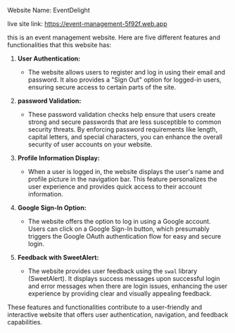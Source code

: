 Website Name: EventDelight

live site link: https://event-management-5f92f.web.app

this is an event management website. Here are five different features and functionalities that this website has:

1. **User Authentication:**
   - The website allows users to register and log in using their email and password. It also provides a "Sign Out" option for logged-in users, ensuring secure access to certain parts of the site.

2. **password Validation:**
    - These password validation checks help ensure that users create strong and secure passwords that are less susceptible to common security threats. By enforcing password requirements like length, capital letters, and special characters, you can enhance the overall security of user accounts on your website.

3. **Profile Information Display:**
   - When a user is logged in, the website displays the user's name and profile picture in the navigation bar. This feature personalizes the user experience and provides quick access to their account information.

4. **Google Sign-In Option:**
   - The website offers the option to log in using a Google account. Users can click on a Google Sign-In button, which presumably triggers the Google OAuth authentication flow for easy and secure login.

5. **Feedback with SweetAlert:**
   - The website provides user feedback using the `swal` library (SweetAlert). It displays success messages upon successful login and error messages when there are login issues, enhancing the user experience by providing clear and visually appealing feedback.

These features and functionalities contribute to a user-friendly and interactive website that offers user authentication, navigation, and feedback capabilities.
